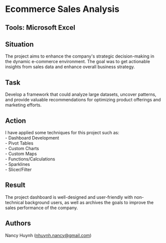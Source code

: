 # Ecommerce Sales Analysis

## Tools: Microsoft Excel

## Situation
The project aims to enhance the company's strategic decision-making in the dynamic e-commerce environment. The goal was to get actionable insights from sales data and enhance overall business strategy.

## Task
Develop a framework that could analyze large datasets, uncover patterns, and provide valuable recommendations for optimizing product offerings and marketing efforts.

## Action
I have applied some techniques for this project such as: 
 <br> - Dashboard Development
 <br> - Pivot Tables
 <br> - Custom Charts
 <br> - Custom Maps
 <br> - Functions/Calculations
 <br> - Sparklines
 <br> - Slicer/Filter

## Result
The project dashboard is well-designed and user-friendly with non-technical background users, as well as archives the goals to improve the sales performance of the company.

## Authors
Nancy Huynh (nhuynh.nancy@gmail.com)
